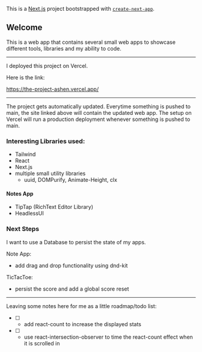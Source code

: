 This is a [Next.js](https://nextjs.org/) project bootstrapped with [`create-next-app`](https://github.com/vercel/next.js/tree/canary/packages/create-next-app).

## Welcome

This is a web app that contains several small web apps to showcase different tools, libraries and my ability to code.

---

I deployed this project on Vercel. 

Here is the link:

https://the-project-ashen.vercel.app/

---

The project gets automatically updated. Everytime something is pushed to main,
the site linked above will contain the updated web app. The setup on Vercel
will run a production deployment whenever something is pushed to main.

### Interesting Libraries used:
- Tailwind
- React
- Next.js
- multiple small utility libraries
  - uuid, DOMPurify, Animate-Height, clx
 

#### Notes App

- TipTap (RichText Editor Library)
- HeadlessUI

### Next Steps
I want to use a Database to persist the state of my apps.


Note App:

- add drag and drop functionality using dnd-kit

TicTacToe:
- persist the score and add a global score reset

---

Leaving some notes here for me as a little roadmap/todo list:

- [ ] - add react-count to increase the displayed stats
- [ ] - use react-intersection-observer to time the react-count effect when it is scrolled in
